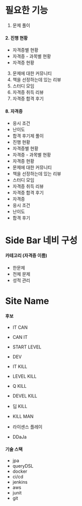 # 필요한 기능

1. 문제 풀이
#### 2. 진행 현황
- 자격증별 현황
- 자격증 - 과목별 현황
- 자격증 현황 

3. 문제에 대한 커뮤니티
4. 책을 선정하는데 있는 리뷰
5. 스터디 모임
6. 자격증 취득 리뷰
7. 자격증 합격 후기
#### 8. 자격증
- 응시 조건
- 난이도
- 합격 후기제 풀이
- 진행 현황
- 자격증별 현황
- 자격증 - 과목별 현황
- 자격증 현황
- 문제에 대한 커뮤니티
- 책을 선정하는데 있는 리뷰
- 스터디 모임
- 자격증 취득 리뷰
- 자격증 합격 후기
- 자격증
- 응시 조건
- 난이도
- 합격 후기

# Side Bar 네비 구성

#### 카테고리 (자격증 이름)
- 한문제
- 전체 문제
- 성적 관리

# Site Name

#### 후보

- IT CAN

- CAN IT

- START LEVEL
- DEV
- IT KILL
- LEVEL KILL
- Q KILL
- DEVEL KILL

- 딥 KILL
- KILL MAN

- 라이센스 플레이
- DDaJa

#### 기술 스택

- jpa
- queryDSL
- docker
- ci/cd
- jenkins
- aws
- junit
- git



